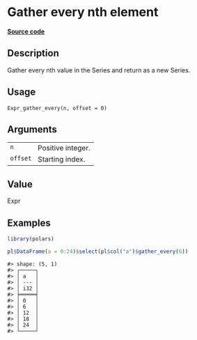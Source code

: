 

# Gather every nth element

[**Source code**](https://github.com/pola-rs/r-polars/tree/mkdocs-matrial-search-preview/R/expr__expr.R#L2024)

## Description

Gather every nth value in the Series and return as a new Series.

## Usage

<pre><code class='language-R'>Expr_gather_every(n, offset = 0)
</code></pre>

## Arguments

<table>
<tr>
<td style="white-space: nowrap; font-family: monospace; vertical-align: top">
<code id="Expr_gather_every_:_n">n</code>
</td>
<td>
Positive integer.
</td>
</tr>
<tr>
<td style="white-space: nowrap; font-family: monospace; vertical-align: top">
<code id="Expr_gather_every_:_offset">offset</code>
</td>
<td>
Starting index.
</td>
</tr>
</table>

## Value

Expr

## Examples

``` r
library(polars)

pl$DataFrame(a = 0:24)$select(pl$col("a")$gather_every(6))
```

    #> shape: (5, 1)
    #> ┌─────┐
    #> │ a   │
    #> │ --- │
    #> │ i32 │
    #> ╞═════╡
    #> │ 0   │
    #> │ 6   │
    #> │ 12  │
    #> │ 18  │
    #> │ 24  │
    #> └─────┘
